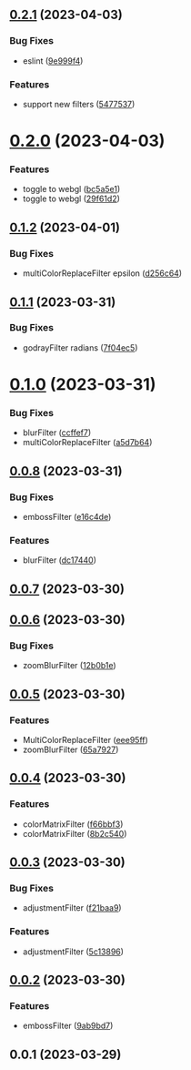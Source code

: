 ## [0.2.1](https://github.com/qq15725/modern-filters/compare/v0.2.0...v0.2.1) (2023-04-03)


### Bug Fixes

* eslint ([9e999f4](https://github.com/qq15725/modern-filters/commit/9e999f4de88c684c64cfa4c3a7b723c7f1803a68))


### Features

* support new filters ([5477537](https://github.com/qq15725/modern-filters/commit/54775377bde7cfc00cd2248a1ee5e89af4503d1a))



# [0.2.0](https://github.com/qq15725/modern-filters/compare/v0.1.2...v0.2.0) (2023-04-03)


### Features

* toggle to webgl ([bc5a5e1](https://github.com/qq15725/modern-filters/commit/bc5a5e1d343b9a581cad6c44e9a77569070afa4b))
* toggle to webgl ([29f61d2](https://github.com/qq15725/modern-filters/commit/29f61d2d63f73f2fcc0cfaa008627022ab3744dd))



## [0.1.2](https://github.com/qq15725/modern-filters/compare/v0.1.1...v0.1.2) (2023-04-01)


### Bug Fixes

* multiColorReplaceFilter epsilon ([d256c64](https://github.com/qq15725/modern-filters/commit/d256c64145e8b8d90c61bf83c91daaae5917f7fd))



## [0.1.1](https://github.com/qq15725/modern-filters/compare/v0.1.0...v0.1.1) (2023-03-31)


### Bug Fixes

* godrayFilter radians ([7f04ec5](https://github.com/qq15725/modern-filters/commit/7f04ec5300028c6bf253017bee569acc25e21b84))



# [0.1.0](https://github.com/qq15725/modern-filters/compare/v0.0.8...v0.1.0) (2023-03-31)


### Bug Fixes

* blurFilter ([ccffef7](https://github.com/qq15725/modern-filters/commit/ccffef7015211ec79268a252cf7fb518f7cc4538))
* multiColorReplaceFilter ([a5d7b64](https://github.com/qq15725/modern-filters/commit/a5d7b642bf0582c008664b43f35e4ed25ad76b73))



## [0.0.8](https://github.com/qq15725/modern-filters/compare/v0.0.7...v0.0.8) (2023-03-31)


### Bug Fixes

* embossFilter ([e16c4de](https://github.com/qq15725/modern-filters/commit/e16c4deccb6906d4d5290ffe90fea66d52d9c476))


### Features

* blurFilter ([dc17440](https://github.com/qq15725/modern-filters/commit/dc17440dc8f98fc4e18dc1906bb69de908840d93))



## [0.0.7](https://github.com/qq15725/modern-filters/compare/v0.0.6...v0.0.7) (2023-03-30)



## [0.0.6](https://github.com/qq15725/modern-filters/compare/v0.0.5...v0.0.6) (2023-03-30)


### Bug Fixes

* zoomBlurFilter ([12b0b1e](https://github.com/qq15725/modern-filters/commit/12b0b1eb11ccc294f0df4649b9686ef8094d8d4c))



## [0.0.5](https://github.com/qq15725/modern-filters/compare/v0.0.4...v0.0.5) (2023-03-30)


### Features

* MultiColorReplaceFilter ([eee95ff](https://github.com/qq15725/modern-filters/commit/eee95ff2b3e60775edd6918b98dab4601e3a8fc3))
* zoomBlurFilter ([65a7927](https://github.com/qq15725/modern-filters/commit/65a79273c0d9be0a227ca6027f50b13125a21a9c))



## [0.0.4](https://github.com/qq15725/modern-filters/compare/v0.0.3...v0.0.4) (2023-03-30)


### Features

* colorMatrixFilter ([f66bbf3](https://github.com/qq15725/modern-filters/commit/f66bbf3be020bc41bf53c0b872e768744077d3d6))
* colorMatrixFilter ([8b2c540](https://github.com/qq15725/modern-filters/commit/8b2c540cc5e1b31edb89a393297ed20da33a4a31))



## [0.0.3](https://github.com/qq15725/modern-filters/compare/v0.0.2...v0.0.3) (2023-03-30)


### Bug Fixes

* adjustmentFilter ([f21baa9](https://github.com/qq15725/modern-filters/commit/f21baa98f6dec86753ac02f27d436cc2327c6af4))


### Features

* adjustmentFilter ([5c13896](https://github.com/qq15725/modern-filters/commit/5c13896ddbb541dbeb3f1c7e6a5707a785925200))



## [0.0.2](https://github.com/qq15725/modern-filters/compare/v0.0.1...v0.0.2) (2023-03-30)


### Features

* embossFilter ([9ab9bd7](https://github.com/qq15725/modern-filters/commit/9ab9bd774e93a8dd7168f109d936e2a8d3f1b2e4))



## 0.0.1 (2023-03-29)



